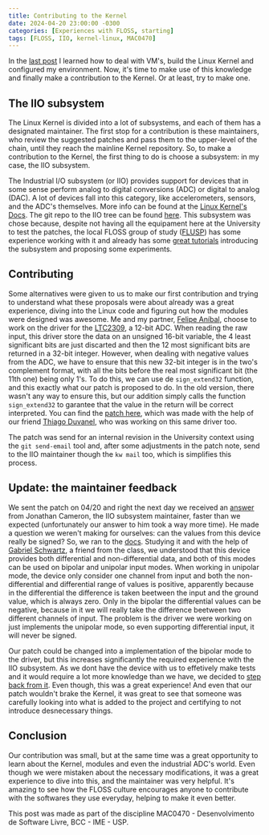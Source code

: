 ```yaml
---
title: Contributing to the Kernel
date: 2024-04-20 23:00:00 -0300
categories: [Experiences with FLOSS, starting]
tags: [FLOSS, IIO, kernel-linux, MAC0470]
---
```


In the [last post](https://otavioolsilva.github.io/posts/setting-up-an-environment-to-contribute-to-the-kernel/) I learned how to deal with VM's, build the Linux Kernel and configured my environment. Now, it's time to make use of this knowledge and finally make a contribution to the Kernel. Or at least, try to make one.

## The IIO subsystem

The Linux Kernel is divided into a lot of subsystems, and each of them has a designated maintainer. The first stop for a contribution is these maintainers, who review the suggested patches and pass them to the upper-level of the chain, until they reach the mainline Kernel repository. So, to make a contribution to the Kernel, the first thing to do is choose a subsystem: in my case, the IIO subsystem.

The Industrial I/O subsystem (or IIO) provides support for devices that in some sense perform analog to digital conversions (ADC) or digital to analog (DAC). A lot of devices fall into this category, like accelerometers, sensors, and the ADC's themselves. More info can be found at the [Linux Kernel's Docs](https://www.kernel.org/doc/html/v4.12/driver-api/iio/intro.html). The git repo to the IIO tree can be found [here](https://git.kernel.org/pub/scm/linux/kernel/git/jic23/iio.git/). This subsystem was chose because, despite not having all the equipament here at the University to test the patches, the local FLOSS group of study ([FLUSP](https://flusp.ime.usp.br/)) has some experience working with it and already has some [great tutorials](https://flusp.ime.usp.br/kernel_iio/) introducing the subsystem and proposing some experiments.

## Contributing

Some alternatives were given to us to make our first contribution and trying to understand what these proposals were about already was a great experience, diving into the Linux code and figuring out how the modules were designed was awesome. Me and my partner, [Felipe Aníbal](https://felipeanibal.github.io/sl), choose to work on the driver for the [LTC2309](https://www.analog.com/en/products/ltc2309.html), a 12-bit ADC. When reading the raw input, this driver store the data on an unsigned 16-bit variable, the 4 least significant bits are just discarted and then the 12 most significant bits are returned in a 32-bit integer. However, when dealing with negative values from the ADC, we have to ensure that this new 32-bit integer is in the two's complement format, with all the bits before the real most significant bit (the 11th one) being only 1's. To do this, we can use de `sign_extend32` function, and this exactly what our patch is proposed to do. In the old version, there wasn't any way to ensure this, but our addition simply calls the function `sign_extend32` to garantee that the value in the return will be correct interpreted. You can find the [patch here](https://lore.kernel.org/linux-iio/20240420233836.24971-1-otavio.ols@usp.br/T/#u), which was made with the help of our friend [Thiago Duvanel](https://th-duvanel.github.io/), who was working on this same driver too.

The patch was send for an internal revision in the University context using the `git send-email` tool and, after some adjustments in the patch note, send to the IIO maintainer though the `kw mail` too, which is simplifies this process.

## Update: the maintainer feedback

We sent the patch on 04/20 and right the next day we received an [answer](https://lore.kernel.org/linux-iio/20240421183820.4e2c0133@jic23-huawei/) from Jonathan Cameron, the IIO subsystem maintainer, faster than we expected (unfortunately our answer to him took a way more time). He made a question we weren't making for ourselves: can the values from this device really be signed? So, we ran to the [docs](https://www.analog.com/media/en/technical-documentation/data-sheets/2309fd.pdf). Studying it and with the help of [Gabriel Schwartz](https://kaos9001.github.io/), a friend from the class, we understood that this device provides both differential and non-differential data, and both of this modes can be used on bipolar and unipolar input modes. When working in unipolar mode, the device only consider one channel from input and both the non-differential and differential range of values is positive, apparently because in the differential the difference is taken beetween the input and the ground value, which is always zero. Only in the bipolar the differential values can be negative, because in it we will really take the difference beetween two different channels of input. The problem is the driver we were working on just implements the unipolar mode, so even supporting differential input, it will never be signed.

Our patch could be changed into a implementation of the bipolar mode to the driver, but this increases significantly the required experience with the IIO subsystem. As we dont have the device with us to effetively make tests and it would require a lot more knowledge than we have, we decided to [step back from it](https://lore.kernel.org/linux-iio/20240428020247.50114-1-otavio.ols@usp.br/). Even though, this was a great experience! And even that our patch wouldn't brake the Kernel, it was great to see that someone was carefully looking into what is added to the project and certifying to not introduce desnecessary things.

## Conclusion

Our contribution was small, but at the same time was a great opportunity to learn about the Kernel, modules and even the industrial ADC's world. Even though we were mistaken about the necessary modifications, it was a great experience to dive into this, and the maintainer was very helpful. It's amazing to see how the FLOSS culture encourages anyone to contribute with the softwares they use everyday, helping to make it even better.

This post was made as part of the discipline MAC0470 - Desenvolvimento de Software Livre, BCC - IME - USP.


